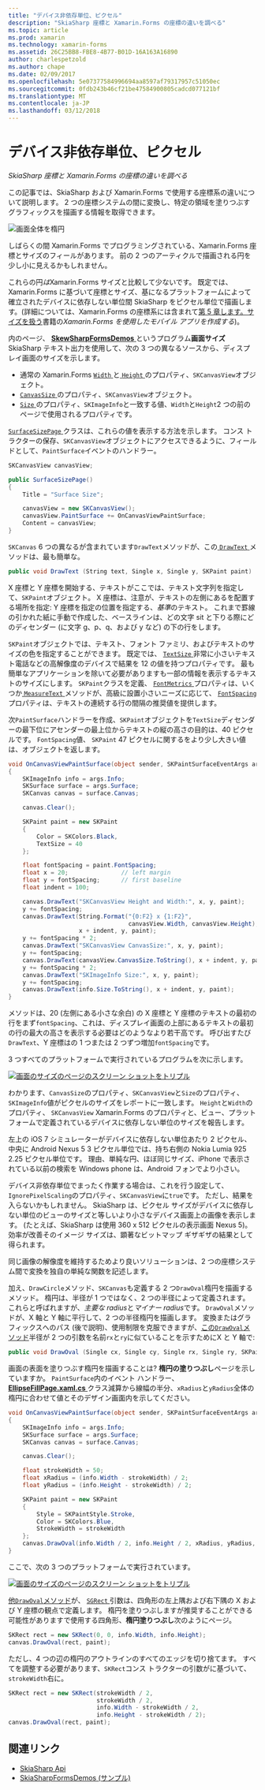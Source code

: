 ```yaml
---
title: "デバイス非依存単位、ピクセル"
description: "SkiaSharp 座標と Xamarin.Forms の座標の違いを調べる"
ms.topic: article
ms.prod: xamarin
ms.technology: xamarin-forms
ms.assetid: 26C25BB8-FBE8-4B77-B01D-16A163A16890
author: charlespetzold
ms.author: chape
ms.date: 02/09/2017
ms.openlocfilehash: 5e07377584996694aa8597af79317957c51050ec
ms.sourcegitcommit: 0fdb243b46cf21be47584900805cadcd077121bf
ms.translationtype: MT
ms.contentlocale: ja-JP
ms.lasthandoff: 03/12/2018
---
```

# <a name="pixels-and-device-independent-units"></a>デバイス非依存単位、ピクセル

_SkiaSharp 座標と Xamarin.Forms の座標の違いを調べる_

この記事では、SkiaSharp および Xamarin.Forms で使用する座標系の違いについて説明します。 2 つの座標システムの間に変換し、特定の領域を塗りつぶすグラフィックスを描画する情報を取得できます。

![](pixels-images/screenfillexample.png "画面全体を楕円")

しばらくの間 Xamarin.Forms でプログラミングされている、Xamarin.Forms 座標とサイズのフィールがあります。 前の 2 つのアーティクルで描画される円を少し小に見えるかもしれません。

これらの円*は*Xamarin.Forms サイズと比較して少ないです。 既定では、Xamarin.Forms に基づいて座標とサイズ、基になるプラットフォームによって確立されたデバイスに依存しない単位間 SkiaSharp をピクセル単位で描画します。(詳細については、Xamarin.Forms の座標系には含まれて[第 5 章します。サイズを扱う](~/xamarin-forms/creating-mobile-apps-xamarin-forms/summaries/chapter05.md)書籍の*Xamarin.Forms を使用したモバイル アプリを作成する*)。

内のページ、 [ **SkewSharpFormsDemos** ](https://developer.xamarin.com/samples/xamarin-forms/SkiaSharpForms/SkiaSharpFormsDemos/)というプログラム**画面サイズ**SkiaSharp テキスト出力を使用して、次の 3 つの異なるソースから、ディスプレイ画面のサイズを示します。

- 通常の Xamarin.Forms [ `Width` ](https://developer.xamarin.com/api/property/Xamarin.Forms.VisualElement.Width/)と[ `Height` ](https://developer.xamarin.com/api/property/Xamarin.Forms.VisualElement.Height/)のプロパティ、`SKCanvasView`オブジェクト。
- [ `CanvasSize` ](https://developer.xamarin.com/api/property/SkiaSharp.Views.Forms.SKCanvasView.CanvasSize/)のプロパティ、`SKCanvasView`オブジェクト。
- [ `Size` ](https://developer.xamarin.com/api/property/SkiaSharp.SKImageInfo.Size/)のプロパティ、`SKImageInfo`と一致する値、`Width`と`Height`2 つの前のページで使用されるプロパティです。

[ `SurfaceSizePage` ](https://github.com/xamarin/xamarin-forms-samples/blob/master/SkiaSharpForms/SkiaSharpFormsDemos/SkiaSharpFormsDemos/SkiaSharpFormsDemos/Basics/SurfaceSizePage.cs)クラスは、これらの値を表示する方法を示します。 コンス トラクターの保存、`SKCanvasView`オブジェクトにアクセスできるように、フィールドとして、`PaintSurface`イベントのハンドラー。

```csharp
SKCanvasView canvasView;

public SurfaceSizePage()
{
    Title = "Surface Size";

    canvasView = new SKCanvasView();
    canvasView.PaintSurface += OnCanvasViewPaintSurface;
    Content = canvasView;
}
```

`SKCanvas` 6 つの異なるが含まれています`DrawText`メソッドが、この[ `DrawText` ](https://developer.xamarin.com/api/member/SkiaSharp.SKCanvas.DrawText/p/System.String/System.Single/System.Single/SkiaSharp.SKPaint/)メソッドは、最も簡単な。

```csharp
public void DrawText (String text, Single x, Single y, SKPaint paint)
```

X 座標と Y 座標を開始する、テキストがここでは、テキスト文字列を指定して、`SKPaint`オブジェクト。 X 座標は、注意が、テキストの左側にあるを配置する場所を指定: Y 座標を指定の位置を指定する、*基準*のテキスト。 これまで罫線の引かれた紙に手動で作成した、ベースラインは、どの文字 sit と下りる際にどのディセンダー (に文字 g、p、q、および y など) の下の行をします。

`SKPaint`オブジェクトでは、テキスト、フォント ファミリ、およびテキストのサイズの色を指定することができます。 既定では、 [ `TextSize` ](https://developer.xamarin.com/api/property/SkiaSharp.SKPaint.TextSize/)非常に小さいテキスト電話などの高解像度のデバイスで結果を 12 の値を持つプロパティです。 最も簡単なアプリケーションを除いて必要がありますも一部の情報を表示するテキストのサイズにします。 `SKPaint`クラスを定義、 [ `FontMetrics` ](https://developer.xamarin.com/api/property/SkiaSharp.SKPaint.FontMetrics/)プロパティは、いくつか[ `MeasureText` ](https://developer.xamarin.com/api/member/SkiaSharp.SKPaint.MeasureText/p/System.String/)メソッドが、高級に設置小さいニーズに応じて、 [ `FontSpacing` ](https://developer.xamarin.com/api/property/SkiaSharp.SKPaint.FontSpacing/)プロパティは、テキストの連続する行の間隔の推奨値を提供します。

次`PaintSurface`ハンドラーを作成、`SKPaint`オブジェクトを`TextSize`ディセンダーの最下位にアセンダーの最上位からテキストの縦の高さの目的は、40 ピクセルです。 `FontSpacing`値、 `SKPaint` 47 ピクセルに関するをより少し大きい値は、オブジェクトを返します。

```csharp
void OnCanvasViewPaintSurface(object sender, SKPaintSurfaceEventArgs args)
{
    SKImageInfo info = args.Info;
    SKSurface surface = args.Surface;
    SKCanvas canvas = surface.Canvas;

    canvas.Clear();

    SKPaint paint = new SKPaint
    {
        Color = SKColors.Black,
        TextSize = 40
    };

    float fontSpacing = paint.FontSpacing;
    float x = 20;               // left margin
    float y = fontSpacing;      // first baseline
    float indent = 100;

    canvas.DrawText("SKCanvasView Height and Width:", x, y, paint);
    y += fontSpacing;
    canvas.DrawText(String.Format("{0:F2} x {1:F2}",
                                  canvasView.Width, canvasView.Height),
                    x + indent, y, paint);
    y += fontSpacing * 2;
    canvas.DrawText("SKCanvasView CanvasSize:", x, y, paint);
    y += fontSpacing;
    canvas.DrawText(canvasView.CanvasSize.ToString(), x + indent, y, paint);
    y += fontSpacing * 2;
    canvas.DrawText("SKImageInfo Size:", x, y, paint);
    y += fontSpacing;
    canvas.DrawText(info.Size.ToString(), x + indent, y, paint);
}
```

メソッドは、20 (左側にある小さな余白) の X 座標と Y 座標のテキストの最初の行をまず`fontSpacing`、これは、ディスプレイ画面の上部にあるテキストの最初の行の最大の高さを表示する必要はどのようなより若干高です。 呼び出すたび`DrawText`、Y 座標はの 1 つまたは 2 つずつ増加`fontSpacing`です。

3 つすべてのプラットフォームで実行されているプログラムを次に示します。

[![](pixels-images/surfacesize-small.png "画面のサイズのページのスクリーン ショットをトリプル")](pixels-images/surfacesize-large.png#lightbox "画面のサイズのページのトリプル スクリーン ショット")

わかります、`CanvasSize`のプロパティ、`SKCanvasView`と`Size`のプロパティ、`SKImageInfo`値がピクセルのサイズをレポートに一致します。 `Height`と`Width`のプロパティ、 `SKCanvasView` Xamarin.Forms のプロパティと、ビュー、プラットフォームで定義されているデバイスに依存しない単位のサイズを報告します。

左上の iOS 7 シミュレーターがデバイスに依存しない単位あたり 2 ピクセル、中央に Android Nexus 5 3 ピクセル単位では、持ち右側の Nokia Lumia 925 2.25 ピクセル単位です。 理由、単純な円、ほぼ同じサイズ、iPhone で表示されている以前の検索を Windows phone は、Android フォンでより小さい。

デバイス非依存単位でまったく作業する場合は、これを行う設定して、`IgnorePixelScaling`のプロパティ、`SKCanvasView`に`true`です。 ただし、結果を入らないかもしれません。 SkiaSharp は、ピクセル サイズがデバイスに依存しない単位のビューのサイズと等しいより小さなデバイス画面上の画像を表示します。 (たとえば、SkiaSharp は使用 360 x 512 ピクセルの表示画面 Nexus 5)。効率が改善そのイメージ サイズは、顕著なビットマップ ギザギザの結果として得られます。

同じ画像の解像度を維持するためより良いソリューションは、2 つの座標システム間で変換を独自の単純な関数を記述します。

加え、`DrawCircle`メソッド、`SKCanvas`も定義する 2 つ`DrawOval`楕円を描画するメソッド。 楕円は、半径が 1 つではなく、2 つの半径によって定義されます。 これらと呼ばれますが、*主要な radius*と*マイナー radius*です。 `DrawOval`メソッドが、X 軸と Y 軸に平行して、2 つの半径楕円を描画します。 変換またはグラフィックスへのパス (後で説明)、使用制限を克服できますが、[この`DrawOval`メソッド](https://developer.xamarin.com/api/member/SkiaSharp.SKCanvas.DrawOval/p/System.Single/System.Single/System.Single/System.Single/SkiaSharp.SKPaint/)半径が 2 つの引数を名前`rx`と`ry`に似ていることを示すためにX と Y 軸で:

```csharp
public void DrawOval (Single cx, Single cy, Single rx, Single ry, SKPaint paint)
```

画面の表面を塗りつぶす楕円を描画することは? **楕円の塗りつぶし**ページを示していますか。 `PaintSurface`内のイベント ハンドラー、 [ **EllipseFillPage.xaml.cs** ](https://github.com/xamarin/xamarin-forms-samples/blob/master/SkiaSharpForms/SkiaSharpFormsDemos/SkiaSharpFormsDemos/SkiaSharpFormsDemos/Basics/EllipseFillPage.xaml.cs)クラス減算から線幅の半分、`xRadius`と`yRadius`全体の楕円に合わせて値とそのデザイン画面内を示してください。

```csharp
void OnCanvasViewPaintSurface(object sender, SKPaintSurfaceEventArgs args)
{
    SKImageInfo info = args.Info;
    SKSurface surface = args.Surface;
    SKCanvas canvas = surface.Canvas;

    canvas.Clear();

    float strokeWidth = 50;
    float xRadius = (info.Width - strokeWidth) / 2;
    float yRadius = (info.Height - strokeWidth) / 2;

    SKPaint paint = new SKPaint
    {
        Style = SKPaintStyle.Stroke,
        Color = SKColors.Blue,
        StrokeWidth = strokeWidth
    };
    canvas.DrawOval(info.Width / 2, info.Height / 2, xRadius, yRadius, paint);
}
```

ここで、次の 3 つのプラットフォームで実行されています。

[![](pixels-images/ellipsefill-small.png "画面のサイズのページのスクリーン ショットをトリプル")](pixels-images/ellipsefill-large.png#lightbox "画面のサイズのページのトリプル スクリーン ショット")

[他`DrawOval`メソッド](https://developer.xamarin.com/api/member/SkiaSharp.SKCanvas.DrawOval/p/SkiaSharp.SKRect/SkiaSharp.SKPaint/)が、 [ `SGRect` ](https://developer.xamarin.com/api/type/SkiaSharp.SKRect/)引数は、四角形の左上隅および右下隅の X および Y 座標の観点で定義します。 楕円を塗りつぶしますが推奨することができる可能性がありますで使用する四角形、**楕円塗りつぶし**次のようにページ。

```csharp
SKRect rect = new SKRect(0, 0, info.Width, info.Height);
canvas.DrawOval(rect, paint);
```

ただし、4 つの辺の楕円のアウトラインのすべてのエッジを切り捨てます。 すべてを調整する必要があります、`SKRect`コンス トラクターの引数がに基づいて、`strokeWidth`右に。

```csharp
SKRect rect = new SKRect(strokeWidth / 2,
                         strokeWidth / 2,
                         info.Width - strokeWidth / 2,
                         info.Height - strokeWidth / 2);
canvas.DrawOval(rect, paint);
```


## <a name="related-links"></a>関連リンク

- [SkiaSharp Api](https://developer.xamarin.com/api/root/SkiaSharp/)
- [SkiaSharpFormsDemos (サンプル)](https://developer.xamarin.com/samples/xamarin-forms/SkiaSharpForms/SkiaSharpFormsDemos/)

